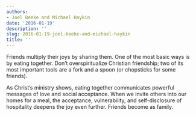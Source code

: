 ```yaml
---
authors:
- Joel Beeke and Michael Haykin
date: '2016-01-19'
description: ''
slug: 2016-01-19-joel-beeke-and-michael-haykin
title: ''
---
```

Friends multiply their joys by sharing them. One of the most basic ways is by eating together. Don’t overspiritualize Christian friendship; two of its most important tools are a fork and a spoon (or chopsticks for some friends). 

As Christ’s ministry shows, eating together communicates powerful messages of love and social acceptance. When we invite others into our homes for a meal, the acceptance, vulnerability, and self-disclosure of hospitality deepens the joy even further. Friends become as family.




